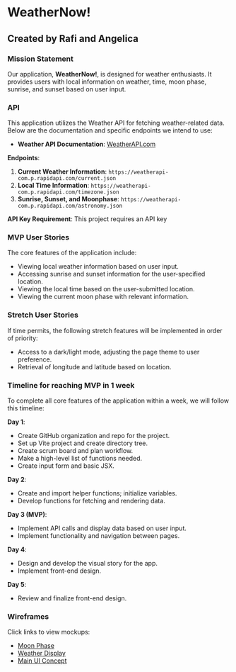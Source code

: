 # WeatherNow!

## Created by Rafi and Angelica

### Mission Statement
Our application, **WeatherNow!**, is designed for weather enthusiasts. It provides users with local information on weather, time, moon phase, sunrise, and sunset based on user input.

### API
This application utilizes the Weather API for fetching weather-related data. Below are the documentation and specific endpoints we intend to use:

- **Weather API Documentation**: [WeatherAPI.com](https://weatherapi-com.p.rapidapi.com)

**Endpoints**:
1. **Current Weather Information**: `https://weatherapi-com.p.rapidapi.com/current.json`
2. **Local Time Information**: `https://weatherapi-com.p.rapidapi.com/timezone.json`
3. **Sunrise, Sunset, and Moonphase**: `https://weatherapi-com.p.rapidapi.com/astronomy.json`

**API Key Requirement**: This project requires an API key

### MVP User Stories
The core features of the application include:
- Viewing local weather information based on user input.
- Accessing sunrise and sunset information for the user-specified location.
- Viewing the local time based on the user-submitted location.
- Viewing the current moon phase with relevant information.

### Stretch User Stories
If time permits, the following stretch features will be implemented in order of priority:
- Access to a dark/light mode, adjusting the page theme to user preference.
- Retrieval of longitude and latitude based on location.

### Timeline for reaching MVP in 1 week
To complete all core features of the application within a week, we will follow this timeline:

**Day 1**:
- Create GitHub organization and repo for the project.
- Set up Vite project and create directory tree.
- Create scrum board and plan workflow.
- Make a high-level list of functions needed.
- Create input form and basic JSX.

**Day 2**:
- Create and import helper functions; initialize variables.
- Develop functions for fetching and rendering data.

**Day 3 (MVP)**:
- Implement API calls and display data based on user input.
- Implement functionality and navigation between pages.

**Day 4**:
- Design and develop the visual story for the app.
- Implement front-end design.

**Day 5**:
- Review and finalize front-end design.

### Wireframes
Click links to view mockups:
- [Moon Phase](https://i.ibb.co/BZ8cZKM/moon.png)
- [Weather Display](https://i.ibb.co/Vw18vgC/2.jpg)
- [Main UI Concept](https://i.ibb.co/xg7CZfc/Screenshot-2024-03-19-at-10-35-44-AM.png)
